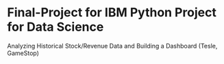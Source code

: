 # Final-Project for IBM Python Project for Data Science
Analyzing Historical Stock/Revenue Data and Building a Dashboard (Tesle, GameStop)
